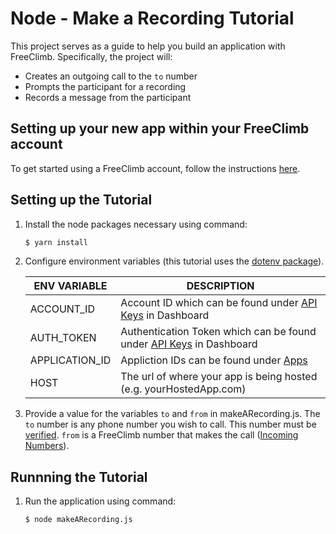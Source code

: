 # Node - Make a Recording Tutorial

This project serves as a guide to help you build an application with FreeClimb. Specifically, the project will:

- Creates an outgoing call to the `to` number 
- Prompts the participant for a recording
- Records a message from the participant

## Setting up your new app within your FreeClimb account

To get started using a FreeClimb account, follow the instructions [here](https://persephony-docs.readme.io/docs/getting-started-with-persephony).

## Setting up the Tutorial

1. Install the node packages necessary using command:

   ```bash
   $ yarn install
   ```

2. Configure environment variables (this tutorial uses the [dotenv package](https://www.npmjs.com/package/dotenv)).

   | ENV VARIABLE            | DESCRIPTION                                                                                                                                                                             |
   | ----------------------- | --------------------------------------------------------------------------------------------------------------------------------------------------------------------------------------- |
   | ACCOUNT_ID              | Account ID which can be found under [API Keys](https://www.persephony.com/dashboard/portal/account/authentication) in Dashboard                                                         |
   | AUTH_TOKEN              | Authentication Token which can be found under [API Keys](https://www.persephony.com/dashboard/portal/account/authentication) in Dashboard                                               |
   | APPLICATION_ID | Appliction IDs can be found under [Apps](https://www.persephony.com/dashboard/portal/applications) |
   | HOST | The url of where your app is being hosted (e.g. yourHostedApp.com)

 

3. Provide a value for the variables `to` and `from` in makeARecording.js. The `to` number is any phone number you wish to call. This number must be [verified](https://docs.persephony.com/docs/using-your-trial-account#section-verifying-outbound-numbers). `from` is a FreeClimb number that makes the call ([Incoming Numbers](https://www.persephony.com/dashboard/portal/numbers)).

## Runnning the Tutorial

1. Run the application using command:

   ```bash
   $ node makeARecording.js
   ```

